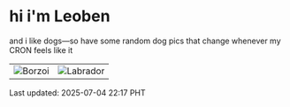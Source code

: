 # hi i'm Leoben

and i like dogs—so have some random dog pics that change whenever my CRON feels like it

|  |  |
|--------|----------|
| ![Borzoi](https://random-dog-vercel.vercel.app/api/random-borzoi?v=1751638655) | ![Labrador](https://random-dog-vercel.vercel.app/api/random-labrador?v=1751638655) |

Last updated: 2025-07-04 22:17 PHT
